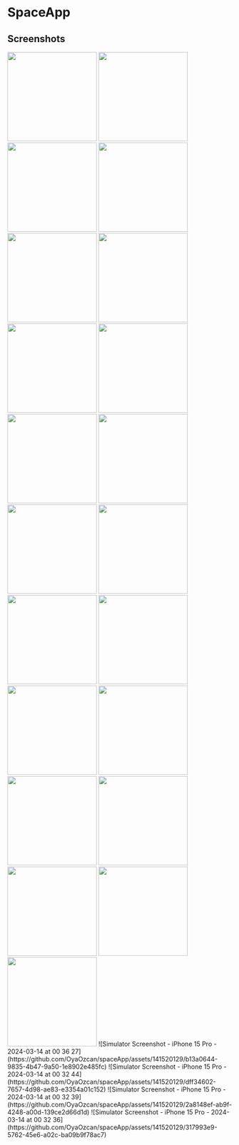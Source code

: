 # SpaceApp

## Screenshots

<img src="https://github.com/OyaOzcan/spaceApp/assets/141520129/7595e492-b5ff-4337-bc4d-347aee33a8a7" width="200"/>

<img src="https://github.com/OyaOzcan/spaceApp/assets/141520129/16f698b0-3a78-4f7f-b3b1-d07862041df8" width="200"/>

<img src="https://github.com/OyaOzcan/spaceApp/assets/141520129/b9f06692-8d9a-4d00-93ae-5fa49a421f72" width="200"/>

<img src="https://github.com/OyaOzcan/spaceApp/assets/141520129/99c7c479-2374-4e29-b630-bde1105c8fdb" width="200"/>

<img src="https://github.com/OyaOzcan/spaceApp/assets/141520129/06a7a5c1-0b5a-4e39-aec1-554ce4b5a542" width="200"/>

<img src="https://github.com/OyaOzcan/spaceApp/assets/141520129/b637ac5d-ed85-4c3a-affe-ff52d0cc1bc0" width="200"/>

<img src="https://github.com/OyaOzcan/spaceApp/assets/141520129/5e2fe42f-8ca4-4ec9-be8e-5cfd2da2cb94" width="200"/>

<img src="https://github.com/OyaOzcan/spaceApp/assets/141520129/be1b6c15-f3bf-4e25-ada6-f4ef94fe2b37" width="200"/>

<img src="https://github.com/OyaOzcan/spaceApp/assets/141520129/5ba0fe4a-b811-4f76-9414-67da4413fab7" width="200"/>

<img src="https://github.com/OyaOzcan/spaceApp/assets/141520129/373e7186-934b-44c1-95ae-6ee40fa9fbc5" width="200"/>

<img src="https://github.com/OyaOzcan/spaceApp/assets/141520129/07738b45-f11a-4997-ad66-294be0f74941" width="200"/>

<img src="https://github.com/OyaOzcan/spaceApp/assets/141520129/4deeb5f9-5fe2-4511-9c6e-a477dc7e1ec8" width="200"/>

<img src="https://github.com/OyaOzcan/spaceApp/assets/141520129/b90d3228-f5a8-49b9-b5ac-e91d0ef6c571" width="200"/>

<img src="https://github.com/OyaOzcan/spaceApp/assets/141520129/0fd3851b-9783-400b-b707-34a33585135f" width="200"/>

<img src="https://github.com/OyaOzcan/spaceApp/assets/141520129/a869025a-458f-4e3d-b43f-be2266930744" width="200"/>

<img src="https://github.com/OyaOzcan/spaceApp/assets/141520129/7585feda-78dc-49f8-8db7-f4c91d670e5c" width="200"/>

<img src="https://github.com/OyaOzcan/spaceApp/assets/141520129/a81b41e4-0da5-48df-88f1-b1bace5bae21" width="200"/>

<img src="https://github.com/OyaOzcan/spaceApp/assets/141520129/bbf89b2d-dae0-441a-a928-9951b80728ab" width="200"/>

<img src="https://github.com/OyaOzcan/spaceApp/assets/141520129/0e28c339-b1c3-4276-b59d-cd83e5799b28" width="200"/>

<img src="https://github.com/OyaOzcan/spaceApp/assets/141520129/35e64759-6ba3-44aa-83e1-bd5ab0a39f2e" width="200"/>

<img src="https://github.com/OyaOzcan/spaceApp/assets/141520129/bf7c9eae-a5ed-4871-b2ff-4b37d3c187f1" width="200"/>
![Simulator Screenshot - iPhone 15 Pro - 2024-03-14 at 00 36 27](https://github.com/OyaOzcan/spaceApp/assets/141520129/b13a0644-9835-4b47-9a50-1e8902e485fc)
![Simulator Screenshot - iPhone 15 Pro - 2024-03-14 at 00 32 44](https://github.com/OyaOzcan/spaceApp/assets/141520129/dff34602-7657-4d98-ae83-e3354a01c152)
![Simulator Screenshot - iPhone 15 Pro - 2024-03-14 at 00 32 39](https://github.com/OyaOzcan/spaceApp/assets/141520129/2a8148ef-ab9f-4248-a00d-139ce2d66d1d)
![Simulator Screenshot - iPhone 15 Pro - 2024-03-14 at 00 32 36](https://github.com/OyaOzcan/spaceApp/assets/141520129/317993e9-5762-45e6-a02c-ba09b9f78ac7)
